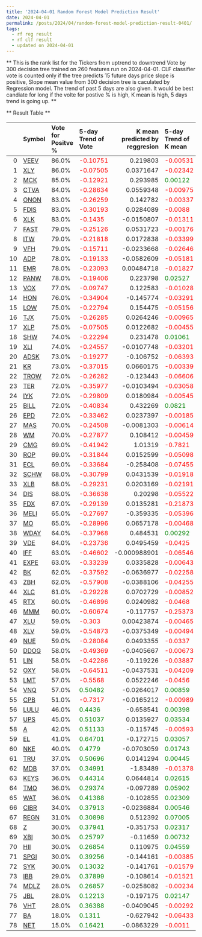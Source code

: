 ```yaml
---
title: '2024-04-01 Random Forest Model Prediction Result'
date: 2024-04-01
permalink: /posts/2024/04/random-forest-model-prediction-result-0401/
tags:
  - rf reg result
  - rf clf result
  - updated on 2024-04-01
---
```

** This is the rank list for the Tickers from uptrend to downtrend Vote by 300 decision tree trained on 260 features run on 2024-04-01.      CLF classifier vote is counted only if the tree predicts 15 future days price slope is positive, Slope mean value from 300 decision tree is caculated by Regression model.      The trend of past 5 days are also given. It would be best candiate for long if the volte for postive % is high, K mean is high, 5 days trend is going up.  ** 



** Result Table **

</details>

|    | Symbol                                                  | Vote for Positve %   | 5-day Trend of Vote                          |   K mean predicted by reggresion | 5-day Trend of K mean                        |   Rank |   Rank Percent |
|---:|:--------------------------------------------------------|:---------------------|:---------------------------------------------|---------------------------------:|:---------------------------------------------|-------:|---------------:|
|  0 | [VEEV](https://finance.yahoo.com/quote/VEEV/financials) | 86.0%                | <span style="color: red;"> -0.10751 </span>  |                      0.219803    | <span style="color: red;"> -0.00531 </span>  |      1 |           0.99 |
|  1 | [XLY](https://finance.yahoo.com/quote/XLY/financials)   | 86.0%                | <span style="color: red;"> -0.07505 </span>  |                      0.0371647   | <span style="color: red;"> -0.02342 </span>  |      2 |           0.97 |
|  2 | [MCK](https://finance.yahoo.com/quote/MCK/financials)   | 85.0%                | <span style="color: red;"> -0.12921 </span>  |                      0.293985    | <span style="color: green;"> 0.00122 </span> |      3 |           0.96 |
|  3 | [CTVA](https://finance.yahoo.com/quote/CTVA/financials) | 84.0%                | <span style="color: red;"> -0.28634 </span>  |                      0.0559348   | <span style="color: red;"> -0.00975 </span>  |      4 |           0.95 |
|  4 | [ONON](https://finance.yahoo.com/quote/ONON/financials) | 83.0%                | <span style="color: red;"> -0.26259 </span>  |                      0.142782    | <span style="color: red;"> -0.00337 </span>  |      5 |           0.94 |
|  5 | [FDIS](https://finance.yahoo.com/quote/FDIS/financials) | 83.0%                | <span style="color: red;"> -0.30193 </span>  |                      0.0284089   | <span style="color: red;"> -0.0088 </span>   |      6 |           0.92 |
|  6 | [XLK](https://finance.yahoo.com/quote/XLK/financials)   | 83.0%                | <span style="color: red;"> -0.1435 </span>   |                     -0.0150807   | <span style="color: red;"> -0.01311 </span>  |      7 |           0.91 |
|  7 | [FAST](https://finance.yahoo.com/quote/FAST/financials) | 79.0%                | <span style="color: red;"> -0.25126 </span>  |                      0.0531723   | <span style="color: red;"> -0.00176 </span>  |      8 |           0.9  |
|  8 | [ITW](https://finance.yahoo.com/quote/ITW/financials)   | 79.0%                | <span style="color: red;"> -0.21818 </span>  |                      0.0172838   | <span style="color: red;"> -0.03399 </span>  |      9 |           0.89 |
|  9 | [VFH](https://finance.yahoo.com/quote/VFH/financials)   | 79.0%                | <span style="color: red;"> -0.15711 </span>  |                     -0.0233668   | <span style="color: red;"> -0.02646 </span>  |     10 |           0.87 |
| 10 | [ADP](https://finance.yahoo.com/quote/ADP/financials)   | 78.0%                | <span style="color: red;"> -0.19133 </span>  |                     -0.0582609   | <span style="color: red;"> -0.05181 </span>  |     11 |           0.86 |
| 11 | [EMR](https://finance.yahoo.com/quote/EMR/financials)   | 78.0%                | <span style="color: red;"> -0.23093 </span>  |                      0.00484718  | <span style="color: red;"> -0.01827 </span>  |     12 |           0.85 |
| 12 | [PANW](https://finance.yahoo.com/quote/PANW/financials) | 78.0%                | <span style="color: red;"> -0.19406 </span>  |                      0.223798    | <span style="color: green;"> 0.02527 </span> |     13 |           0.84 |
| 13 | [VOX](https://finance.yahoo.com/quote/VOX/financials)   | 77.0%                | <span style="color: red;"> -0.09747 </span>  |                      0.122583    | <span style="color: red;"> -0.01028 </span>  |     14 |           0.82 |
| 14 | [HON](https://finance.yahoo.com/quote/HON/financials)   | 76.0%                | <span style="color: red;"> -0.34904 </span>  |                     -0.145774    | <span style="color: red;"> -0.03291 </span>  |     15 |           0.81 |
| 15 | [LOW](https://finance.yahoo.com/quote/LOW/financials)   | 75.0%                | <span style="color: red;"> -0.22794 </span>  |                      0.154475    | <span style="color: red;"> -0.05156 </span>  |     16 |           0.8  |
| 16 | [TJX](https://finance.yahoo.com/quote/TJX/financials)   | 75.0%                | <span style="color: red;"> -0.26285 </span>  |                      0.0264246   | <span style="color: red;"> -0.00965 </span>  |     17 |           0.78 |
| 17 | [XLP](https://finance.yahoo.com/quote/XLP/financials)   | 75.0%                | <span style="color: red;"> -0.07505 </span>  |                      0.0122682   | <span style="color: red;"> -0.00455 </span>  |     18 |           0.77 |
| 18 | [SHW](https://finance.yahoo.com/quote/SHW/financials)   | 74.0%                | <span style="color: red;"> -0.22294 </span>  |                      0.231478    | <span style="color: green;"> 0.01061 </span> |     19 |           0.76 |
| 19 | [XLI](https://finance.yahoo.com/quote/XLI/financials)   | 74.0%                | <span style="color: red;"> -0.24557 </span>  |                     -0.0107748   | <span style="color: red;"> -0.03201 </span>  |     20 |           0.75 |
| 20 | [ADSK](https://finance.yahoo.com/quote/ADSK/financials) | 73.0%                | <span style="color: red;"> -0.19277 </span>  |                     -0.106752    | <span style="color: red;"> -0.06393 </span>  |     21 |           0.73 |
| 21 | [KR](https://finance.yahoo.com/quote/KR/financials)     | 73.0%                | <span style="color: red;"> -0.37015 </span>  |                      0.0660175   | <span style="color: red;"> -0.00339 </span>  |     22 |           0.72 |
| 22 | [TROW](https://finance.yahoo.com/quote/TROW/financials) | 72.0%                | <span style="color: red;"> -0.26282 </span>  |                     -0.123443    | <span style="color: red;"> -0.06606 </span>  |     23 |           0.71 |
| 23 | [TER](https://finance.yahoo.com/quote/TER/financials)   | 72.0%                | <span style="color: red;"> -0.35977 </span>  |                     -0.0103494   | <span style="color: red;"> -0.03058 </span>  |     24 |           0.7  |
| 24 | [IYK](https://finance.yahoo.com/quote/IYK/financials)   | 72.0%                | <span style="color: red;"> -0.29809 </span>  |                      0.0180984   | <span style="color: red;"> -0.00545 </span>  |     25 |           0.68 |
| 25 | [BILL](https://finance.yahoo.com/quote/BILL/financials) | 72.0%                | <span style="color: red;"> -0.40834 </span>  |                      0.432269    | <span style="color: green;"> 0.0821 </span>  |     26 |           0.67 |
| 26 | [EPD](https://finance.yahoo.com/quote/EPD/financials)   | 72.0%                | <span style="color: red;"> -0.33462 </span>  |                      0.0237397   | <span style="color: red;"> -0.00185 </span>  |     27 |           0.66 |
| 27 | [MAS](https://finance.yahoo.com/quote/MAS/financials)   | 70.0%                | <span style="color: red;"> -0.24508 </span>  |                     -0.0081303   | <span style="color: red;"> -0.00614 </span>  |     28 |           0.65 |
| 28 | [WM](https://finance.yahoo.com/quote/WM/financials)     | 70.0%                | <span style="color: red;"> -0.27877 </span>  |                      0.108412    | <span style="color: red;"> -0.00459 </span>  |     29 |           0.63 |
| 29 | [CMG](https://finance.yahoo.com/quote/CMG/financials)   | 69.0%                | <span style="color: red;"> -0.41942 </span>  |                      1.01319     | <span style="color: red;"> -0.7821 </span>   |     30 |           0.62 |
| 30 | [ROP](https://finance.yahoo.com/quote/ROP/financials)   | 69.0%                | <span style="color: red;"> -0.31844 </span>  |                      0.0152599   | <span style="color: red;"> -0.05098 </span>  |     31 |           0.61 |
| 31 | [ECL](https://finance.yahoo.com/quote/ECL/financials)   | 69.0%                | <span style="color: red;"> -0.33684 </span>  |                     -0.258408    | <span style="color: red;"> -0.07455 </span>  |     32 |           0.59 |
| 32 | [SCHW](https://finance.yahoo.com/quote/SCHW/financials) | 68.0%                | <span style="color: red;"> -0.30799 </span>  |                      0.0431539   | <span style="color: red;"> -0.01918 </span>  |     33 |           0.58 |
| 33 | [XLB](https://finance.yahoo.com/quote/XLB/financials)   | 68.0%                | <span style="color: red;"> -0.29231 </span>  |                      0.0203169   | <span style="color: red;"> -0.02191 </span>  |     34 |           0.57 |
| 34 | [DIS](https://finance.yahoo.com/quote/DIS/financials)   | 68.0%                | <span style="color: red;"> -0.36638 </span>  |                      0.20298     | <span style="color: red;"> -0.05522 </span>  |     35 |           0.56 |
| 35 | [FDX](https://finance.yahoo.com/quote/FDX/financials)   | 67.0%                | <span style="color: red;"> -0.29139 </span>  |                      0.0135281   | <span style="color: red;"> -0.21873 </span>  |     36 |           0.54 |
| 36 | [MELI](https://finance.yahoo.com/quote/MELI/financials) | 65.0%                | <span style="color: red;"> -0.27697 </span>  |                     -0.359335    | <span style="color: red;"> -0.05396 </span>  |     37 |           0.53 |
| 37 | [MO](https://finance.yahoo.com/quote/MO/financials)     | 65.0%                | <span style="color: red;"> -0.28996 </span>  |                      0.0657178   | <span style="color: red;"> -0.00468 </span>  |     38 |           0.52 |
| 38 | [WDAY](https://finance.yahoo.com/quote/WDAY/financials) | 64.0%                | <span style="color: red;"> -0.37968 </span>  |                      0.484531    | <span style="color: green;"> 0.00292 </span> |     39 |           0.51 |
| 39 | [VDE](https://finance.yahoo.com/quote/VDE/financials)   | 64.0%                | <span style="color: red;"> -0.23736 </span>  |                      0.0495459   | <span style="color: red;"> -0.0425 </span>   |     40 |           0.49 |
| 40 | [IFF](https://finance.yahoo.com/quote/IFF/financials)   | 63.0%                | <span style="color: red;"> -0.46602 </span>  |                     -0.000988901 | <span style="color: red;"> -0.06546 </span>  |     41 |           0.48 |
| 41 | [EXPE](https://finance.yahoo.com/quote/EXPE/financials) | 63.0%                | <span style="color: red;"> -0.33239 </span>  |                      0.0335828   | <span style="color: red;"> -0.00643 </span>  |     42 |           0.47 |
| 42 | [BK](https://finance.yahoo.com/quote/BK/financials)     | 62.0%                | <span style="color: red;"> -0.37592 </span>  |                     -0.0636977   | <span style="color: red;"> -0.02258 </span>  |     43 |           0.46 |
| 43 | [ZBH](https://finance.yahoo.com/quote/ZBH/financials)   | 62.0%                | <span style="color: red;"> -0.57908 </span>  |                     -0.0388106   | <span style="color: red;"> -0.04255 </span>  |     44 |           0.44 |
| 44 | [XLC](https://finance.yahoo.com/quote/XLC/financials)   | 61.0%                | <span style="color: red;"> -0.29228 </span>  |                      0.0702729   | <span style="color: red;"> -0.00852 </span>  |     45 |           0.43 |
| 45 | [RTX](https://finance.yahoo.com/quote/RTX/financials)   | 60.0%                | <span style="color: red;"> -0.46896 </span>  |                      0.0240982   | <span style="color: red;"> -0.0468 </span>   |     46 |           0.42 |
| 46 | [MMM](https://finance.yahoo.com/quote/MMM/financials)   | 60.0%                | <span style="color: red;"> -0.60674 </span>  |                     -0.117757    | <span style="color: red;"> -0.25373 </span>  |     47 |           0.41 |
| 47 | [XLU](https://finance.yahoo.com/quote/XLU/financials)   | 59.0%                | <span style="color: red;"> -0.303 </span>    |                      0.00423874  | <span style="color: red;"> -0.00465 </span>  |     48 |           0.39 |
| 48 | [XLV](https://finance.yahoo.com/quote/XLV/financials)   | 59.0%                | <span style="color: red;"> -0.54873 </span>  |                     -0.0375349   | <span style="color: red;"> -0.00494 </span>  |     49 |           0.38 |
| 49 | [NUE](https://finance.yahoo.com/quote/NUE/financials)   | 59.0%                | <span style="color: red;"> -0.28084 </span>  |                      0.0493355   | <span style="color: red;"> -0.0337 </span>   |     50 |           0.37 |
| 50 | [DDOG](https://finance.yahoo.com/quote/DDOG/financials) | 58.0%                | <span style="color: red;"> -0.49369 </span>  |                     -0.0405667   | <span style="color: red;"> -0.00673 </span>  |     51 |           0.35 |
| 51 | [LIN](https://finance.yahoo.com/quote/LIN/financials)   | 58.0%                | <span style="color: red;"> -0.42286 </span>  |                     -0.119226    | <span style="color: red;"> -0.03887 </span>  |     52 |           0.34 |
| 52 | [OXY](https://finance.yahoo.com/quote/OXY/financials)   | 58.0%                | <span style="color: red;"> -0.64511 </span>  |                     -0.0437531   | <span style="color: red;"> -0.04209 </span>  |     53 |           0.33 |
| 53 | [LMT](https://finance.yahoo.com/quote/LMT/financials)   | 57.0%                | <span style="color: red;"> -0.5568 </span>   |                      0.0522246   | <span style="color: red;"> -0.0456 </span>   |     54 |           0.32 |
| 54 | [VNQ](https://finance.yahoo.com/quote/VNQ/financials)   | 57.0%                | <span style="color: green;"> 0.50482 </span> |                     -0.0264017   | <span style="color: green;"> 0.00859 </span> |     55 |           0.3  |
| 55 | [CPB](https://finance.yahoo.com/quote/CPB/financials)   | 51.0%                | <span style="color: red;"> -0.7317 </span>   |                     -0.0165212   | <span style="color: red;"> -0.00989 </span>  |     56 |           0.29 |
| 56 | [LULU](https://finance.yahoo.com/quote/LULU/financials) | 46.0%                | <span style="color: green;"> 0.4436 </span>  |                     -0.658541    | <span style="color: green;"> 0.00398 </span> |     57 |           0.28 |
| 57 | [UPS](https://finance.yahoo.com/quote/UPS/financials)   | 45.0%                | <span style="color: green;"> 0.51037 </span> |                      0.0135927   | <span style="color: green;"> 0.03534 </span> |     58 |           0.27 |
| 58 | [A](https://finance.yahoo.com/quote/A/financials)       | 42.0%                | <span style="color: green;"> 0.51133 </span> |                     -0.115745    | <span style="color: red;"> -0.00593 </span>  |     59 |           0.25 |
| 59 | [EL](https://finance.yahoo.com/quote/EL/financials)     | 41.0%                | <span style="color: green;"> 0.64701 </span> |                     -0.172715    | <span style="color: green;"> 0.03057 </span> |     60 |           0.24 |
| 60 | [NKE](https://finance.yahoo.com/quote/NKE/financials)   | 40.0%                | <span style="color: green;"> 0.4779 </span>  |                     -0.0703059   | <span style="color: green;"> 0.01743 </span> |     61 |           0.23 |
| 61 | [TRU](https://finance.yahoo.com/quote/TRU/financials)   | 37.0%                | <span style="color: green;"> 0.50696 </span> |                      0.0141294   | <span style="color: green;"> 0.00445 </span> |     62 |           0.22 |
| 62 | [MDB](https://finance.yahoo.com/quote/MDB/financials)   | 37.0%                | <span style="color: green;"> 0.34991 </span> |                     -1.83489     | <span style="color: red;"> -0.01378 </span>  |     63 |           0.2  |
| 63 | [KEYS](https://finance.yahoo.com/quote/KEYS/financials) | 36.0%                | <span style="color: green;"> 0.44314 </span> |                      0.0644814   | <span style="color: green;"> 0.02615 </span> |     64 |           0.19 |
| 64 | [TMO](https://finance.yahoo.com/quote/TMO/financials)   | 36.0%                | <span style="color: green;"> 0.29374 </span> |                     -0.097289    | <span style="color: green;"> 0.05902 </span> |     65 |           0.18 |
| 65 | [WAT](https://finance.yahoo.com/quote/WAT/financials)   | 36.0%                | <span style="color: green;"> 0.41388 </span> |                     -0.102855    | <span style="color: green;"> 0.02309 </span> |     66 |           0.16 |
| 66 | [CIBR](https://finance.yahoo.com/quote/CIBR/financials) | 34.0%                | <span style="color: green;"> 0.37913 </span> |                     -0.0236884   | <span style="color: green;"> 0.00546 </span> |     67 |           0.15 |
| 67 | [REGN](https://finance.yahoo.com/quote/REGN/financials) | 31.0%                | <span style="color: green;"> 0.30898 </span> |                      0.512392    | <span style="color: green;"> 0.07005 </span> |     68 |           0.14 |
| 68 | [Z](https://finance.yahoo.com/quote/Z/financials)       | 30.0%                | <span style="color: green;"> 0.37941 </span> |                     -0.351753    | <span style="color: green;"> 0.02317 </span> |     69 |           0.13 |
| 69 | [XBI](https://finance.yahoo.com/quote/XBI/financials)   | 30.0%                | <span style="color: green;"> 0.25797 </span> |                     -0.11659     | <span style="color: green;"> 0.00732 </span> |     70 |           0.11 |
| 70 | [HII](https://finance.yahoo.com/quote/HII/financials)   | 30.0%                | <span style="color: green;"> 0.26854 </span> |                      0.110975    | <span style="color: green;"> 0.04559 </span> |     71 |           0.1  |
| 71 | [SPGI](https://finance.yahoo.com/quote/SPGI/financials) | 30.0%                | <span style="color: green;"> 0.39256 </span> |                     -0.144161    | <span style="color: red;"> -0.00385 </span>  |     72 |           0.09 |
| 72 | [SYK](https://finance.yahoo.com/quote/SYK/financials)   | 30.0%                | <span style="color: green;"> 0.13032 </span> |                     -0.141761    | <span style="color: red;"> -0.01579 </span>  |     73 |           0.08 |
| 73 | [IBB](https://finance.yahoo.com/quote/IBB/financials)   | 29.0%                | <span style="color: green;"> 0.37899 </span> |                     -0.108614    | <span style="color: red;"> -0.01521 </span>  |     74 |           0.06 |
| 74 | [MDLZ](https://finance.yahoo.com/quote/MDLZ/financials) | 28.0%                | <span style="color: green;"> 0.26857 </span> |                     -0.0258082   | <span style="color: red;"> -0.00234 </span>  |     75 |           0.05 |
| 75 | [JBL](https://finance.yahoo.com/quote/JBL/financials)   | 28.0%                | <span style="color: green;"> 0.12213 </span> |                     -0.197175    | <span style="color: green;"> 0.02147 </span> |     76 |           0.04 |
| 76 | [VHT](https://finance.yahoo.com/quote/VHT/financials)   | 28.0%                | <span style="color: green;"> 0.36388 </span> |                     -0.0409045   | <span style="color: red;"> -0.00292 </span>  |     77 |           0.03 |
| 77 | [BA](https://finance.yahoo.com/quote/BA/financials)     | 18.0%                | <span style="color: green;"> 0.1311 </span>  |                     -0.627942    | <span style="color: red;"> -0.06433 </span>  |     78 |           0.01 |
| 78 | [NET](https://finance.yahoo.com/quote/NET/financials)   | 15.0%                | <span style="color: green;"> 0.16421 </span> |                     -0.0863229   | <span style="color: red;"> -0.0011 </span>   |     79 |           0    |
 </details>

